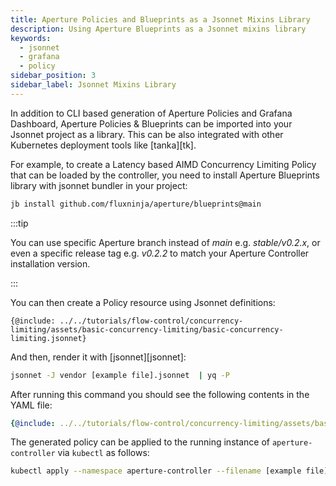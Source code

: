 ```yaml
---
title: Aperture Policies and Blueprints as a Jsonnet Mixins Library
description: Using Aperture Blueprints as a Jsonnet mixins library
keywords:
  - jsonnet
  - grafana
  - policy
sidebar_position: 3
sidebar_label: Jsonnet Mixins Library
---
```


In addition to CLI based generation of Aperture Policies and Grafana Dashboard,
Aperture Policies & Blueprints can be imported into your Jsonnet project as a
library. This can be also integrated with other Kubernetes deployment tools like
[tanka][tk].

For example, to create a Latency based AIMD Concurrency Limiting Policy that can
be loaded by the controller, you need to install Aperture Blueprints library
with jsonnet bundler in your project:

```sh
jb install github.com/fluxninja/aperture/blueprints@main
```

:::tip

You can use specific Aperture branch instead of _main_ e.g. _stable/v0.2.x_, or
even a specific release tag e.g. _v0.2.2_ to match your Aperture Controller
installation version.

:::

You can then create a Policy resource using Jsonnet definitions:

```jsonnet
{@include: ../../tutorials/flow-control/concurrency-limiting/assets/basic-concurrency-limiting/basic-concurrency-limiting.jsonnet}
```

And then, render it with [jsonnet][jsonnet]:

```sh
jsonnet -J vendor [example file].jsonnet  | yq -P
```

After running this command you should see the following contents in the YAML
file:

```yaml
{@include: ../../tutorials/flow-control/concurrency-limiting/assets/basic-concurrency-limiting/basic-concurrency-limiting.yaml}
```

The generated policy can be applied to the running instance of
`aperture-controller` via `kubectl` as follows:

```sh
kubectl apply --namespace aperture-controller --filename [example file].yaml
```
